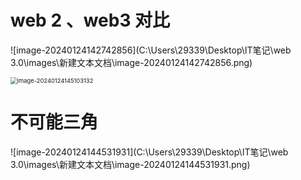 # web 2 、web3 对比

![image-20240124142742856](C:\Users\29339\Desktop\IT笔记\web 3.0\images\新建文本文档\image-20240124142742856.png)

<img src="C:\Users\29339\Desktop\IT笔记\web 3.0\images\新建文本文档\image-20240124145103132.png" alt="image-20240124145103132" style="zoom:67%;" />

# 不可能三角

![image-20240124144531931](C:\Users\29339\Desktop\IT笔记\web 3.0\images\新建文本文档\image-20240124144531931.png)